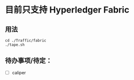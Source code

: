 # 目前只支持 Hyperledger Fabric

## 用法
```shell
cd ./Traffic/fabric
./tape.sh
```

## 待办事项/待定：
- [ ] caliper
